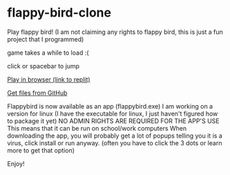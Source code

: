 # flappy-bird-clone
Play flappy bird! (I am not claiming any rights to flappy bird, this is just a fun project that I programmed)

game takes a while to load :(

click or spacebar to jump

[Play in browser (link to replit)](https://replit.com/@hammersleyty19/flappy-bird)

[Get files from GitHub](https://github.com/Tav-H/flappy-bird)

Flappybird is now available as an app (flappybird.exe)
I am working on a version for linux (I have the executable for linux, I just haven't figured how to package it yet)
NO ADMIN RIGHTS ARE REQUIRED FOR THE APP'S USE This means that it can be run on school/work computers
When downloading the app, you will probably get a lot of popups telling you it is a virus, click install or run anyway.
(often you have to click the 3 dots or learn more to get that option)

Enjoy!
